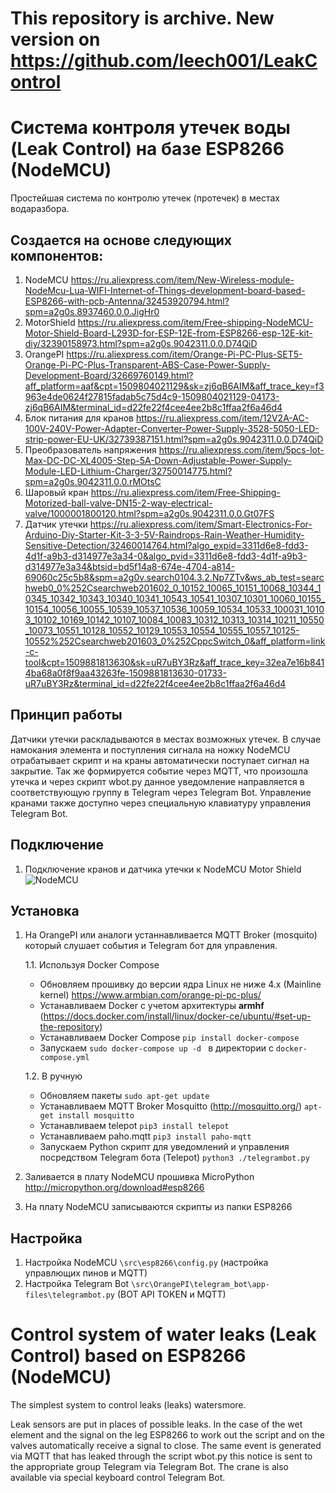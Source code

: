 # This repository is archive. New version on https://github.com/leech001/LeakControl

# Система контроля утечек воды (Leak Control) на базе ESP8266 (NodeMCU)

Простейшая система по контролю утечек (протечек) в местах водаразбора.

## Создается на основе следующих компонентов:
1. NodeMCU https://ru.aliexpress.com/item/New-Wireless-module-NodeMcu-Lua-WIFI-Internet-of-Things-development-board-based-ESP8266-with-pcb-Antenna/32453920794.html?spm=a2g0s.8937460.0.0.JigHr0
2. MotorShield https://ru.aliexpress.com/item/Free-shipping-NodeMCU-Motor-Shield-Board-L293D-for-ESP-12E-from-ESP8266-esp-12E-kit-diy/32390158973.html?spm=a2g0s.9042311.0.0.D74QiD
3. OrangePI https://ru.aliexpress.com/item/Orange-Pi-PC-Plus-SET5-Orange-Pi-PC-Plus-Transparent-ABS-Case-Power-Supply-Development-Board/32669760149.html?aff_platform=aaf&cpt=1509804021129&sk=zj6qB6AIM&aff_trace_key=f3963e4de0624f27815fadab5c75d4c9-1509804021129-04173-zj6qB6AIM&terminal_id=d22fe22f4cee4ee2b8c1ffaa2f6a46d4
4. Блок питания для кранов https://ru.aliexpress.com/item/12V2A-AC-100V-240V-Power-Adapter-Converter-Power-Supply-3528-5050-LED-strip-power-EU-UK/32739387151.html?spm=a2g0s.9042311.0.0.D74QiD
5. Преобразователь напряжения https://ru.aliexpress.com/item/5pcs-lot-Max-DC-DC-XL4005-Step-5A-Down-Adjustable-Power-Supply-Module-LED-Lithium-Charger/32750014775.html?spm=a2g0s.9042311.0.0.rMOtsC
6. Шаровый кран https://ru.aliexpress.com/item/Free-Shipping-Motorized-ball-valve-DN15-2-way-electrical-valve/1000001800120.html?spm=a2g0s.9042311.0.0.Gt07FS
7. Датчик утечки https://ru.aliexpress.com/item/Smart-Electronics-For-Arduino-Diy-Starter-Kit-3-3-5V-Raindrops-Rain-Weather-Humidity-Sensitive-Detection/32460014764.html?algo_expid=3311d6e8-fdd3-4d1f-a9b3-d314977e3a34-0&algo_pvid=3311d6e8-fdd3-4d1f-a9b3-d314977e3a34&btsid=bd5f14a8-674e-4704-a814-69060c25c5b8&spm=a2g0v.search0104.3.2.Np7ZTv&ws_ab_test=searchweb0_0%252Csearchweb201602_0_10152_10065_10151_10068_10344_10345_10342_10343_10340_10341_10543_10541_10307_10301_10060_10155_10154_10056_10055_10539_10537_10536_10059_10534_10533_100031_10103_10102_10169_10142_10107_10084_10083_10312_10313_10314_10211_10550_10073_10551_10128_10552_10129_10553_10554_10555_10557_10125-10552%252Csearchweb201603_0%252CppcSwitch_0&aff_platform=link-c-tool&cpt=1509881813630&sk=uR7uBY3Rz&aff_trace_key=32ea7e16b8414ba68a0f8f9aa43263fe-1509881813630-01733-uR7uBY3Rz&terminal_id=d22fe22f4cee4ee2b8c1ffaa2f6a46d4

## Принцип работы
Датчики утечки раскладываются в местах возможных утечек. В случае намокания элемента и поступления сигнала на ножку NodeMCU отрабатывает скрипт и на краны автоматически поступает сигнал на закрытие.
Так же формируется событие через MQTT, что произошла утечка и через скрипт wbot.py данное уведомление направляется в соответствующую группу в Telegram через Telegram Bot.
Управление кранами также доступно через специальную клавиатуру управления Telegram Bot.

## Подключение
1. Подключение кранов и датчика утечки к NodeMCU Motor Shield 
![NodeMCU](https://img04.rl0.ru/1492ad4bb9cc87a21d721505b09c1951/c855x570/www.robolinkmarket.com/image/%20Arduino-Aksesuar-Shield/NodeMCU%20Motor%20Shield/NodeMCU_Motor_Shield-01.jpg)

## Установка
1. На OrangePI или аналоги устаннавливается MQTT Broker (mosquito) который слушает события и Telegram бот для управления.

    1.1. Используя Docker Compose
    * Обновляем прошивку до версии ядра Linux не ниже 4.х (Мainline kernel) https://www.armbian.com/orange-pi-pc-plus/
    * Устанавливаем Docker c учетом архитектуры **armhf** (https://docs.docker.com/install/linux/docker-ce/ubuntu/#set-up-the-repository)
    * Устанавливаем Docker Compose `pip install docker-compose`
    * Запускаем `sudo docker-compose up -d ` в директории с `docker-compose.yml`
    
    1.2. В ручную
    * Обновляем пакеты `sudo apt-get update`
    * Устанавливаем MQTT Broker Mosquitto (http://mosquitto.org/) `apt-get install mosquitto`
    * Устанавливаем telepot  `pip3 install telepot`
    * Устанавливаем paho.mqtt `pip3 install paho-mqtt`
    * Запускаем Python скрипт для уведомлений и управления посредством Telegram бота (Telepot) `python3 ./telegrambot.py`
2. Заливается в плату NodeMCU прошивка MicroPython http://micropython.org/download#esp8266
3. На плату NodeMCU записываются скрипты из папки ESP8266

## Настройка
1. Настройка NodeMCU `\src\esp8266\config.py` (настройка управлющих пинов и MQTT)
2. Настройка Telegram Bot `\src\OrangePI\telegram_bot\app-files\telegrambot.py` (BOT API TOKEN и MQTT)

# Control system of water leaks (Leak Control) based on ESP8266 (NodeMCU)
The simplest system to control leaks (leaks) watersmore.

Leak sensors are put in places of possible leaks. In the case of the wet element and the signal on the leg ESP8266 to work out the script and on the valves automatically receive a signal to close. The same event is generated via MQTT that has leaked through the script wbot.py this notice is sent to the appropriate group Telegram via Telegram Bot. The crane is also available via special keyboard control Telegram Bot.

 
